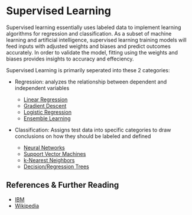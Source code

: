 # Supervised Learning

Supervised learning essentially uses labeled data to implement learning algorithms for regression and classification. As a subset of machine learning and artificial intelligence, supervised learning training models will feed inputs with adjusted weights and biases and predict outcomes accurately. In order to validate the model, fitting using the weights and biases provides insights to accuracy and effeciency.

Supervised Learning is primarily seperated into these 2 categories:
- Regression: analyzes the relationship between dependent and independent variables
  - [Linear Regression](https://github.com/iobermeier/INDE-577-Data-Science-and-Machine-Learning/tree/main/Supervised-Learning/1-Linear-Regression)
  - [Gradient Descent](https://github.com/iobermeier/INDE-577-Data-Science-and-Machine-Learning/tree/main/Supervised-Learning/2-Gradient-Descent)
  - [Logistic Regression](https://github.com/iobermeier/INDE-577-Data-Science-and-Machine-Learning/tree/main/Supervised-Learning/3-Logistic-Regression)
  - [Ensemble Learning](https://github.com/iobermeier/INDE-577-Data-Science-and-Machine-Learning/tree/main/Supervised-Learning/8-Ensemble-Learning)

- Classification: Assigns test data into specific categories to draw conclusions on how they should be labeled and defined
  - [Neural Networks](https://github.com/iobermeier/INDE-577-Data-Science-and-Machine-Learning/tree/main/Supervised-Learning/4-Neural-Networks)
  - [Support Vector Machines](https://github.com/iobermeier/INDE-577-Data-Science-and-Machine-Learning/tree/main/Supervised-Learning/5-Support-Vector-Machines)
  - [k-Nearest Neighbors](https://github.com/iobermeier/INDE-577-Data-Science-and-Machine-Learning/tree/main/Supervised-Learning/6-k-Nearest-Neighbors)
  - [Decision/Regression Trees](https://github.com/iobermeier/INDE-577-Data-Science-and-Machine-Learning/tree/main/Supervised-Learning/7-Decision%5CRegression-Trees)

## References & Further Reading
- [IBM](https://www.ibm.com/cloud/learn/supervised-learning)
- [Wikipedia](https://en.wikipedia.org/wiki/Supervised_learning)
